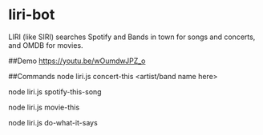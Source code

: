 # liri-bot

LIRI (like SIRI) searches Spotify and Bands in town for songs and concerts, and OMDB for movies.

##Demo
https://youtu.be/wOumdwJPZ_o

##Commands
node liri.js concert-this <artist/band name here>

node liri.js spotify-this-song <song name here>

node liri.js movie-this  <movie title>

node liri.js do-what-it-says

